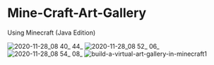 # Mine-Craft-Art-Gallery

Using Minecraft (Java Edition)

![2020-11-28_08 40_ 44_](https://user-images.githubusercontent.com/77462514/199121842-127fd684-8008-4a4b-b062-105045723abb.png)
![2020-11-28_08 52_ 06_](https://user-images.githubusercontent.com/77462514/199121851-fd8982ad-2d24-4b8a-89a1-06203f0961b9.png)
![2020-11-28_08 54_ 08_](https://user-images.githubusercontent.com/77462514/199121857-bd30b9ac-1d71-4c43-884d-4d3a29ae068e.png)
![build-a-virtual-art-gallery-in-minecraft1](https://user-images.githubusercontent.com/77462514/199121867-b25c1a7e-db29-4bcd-94e2-f14ec3dff105.png)
